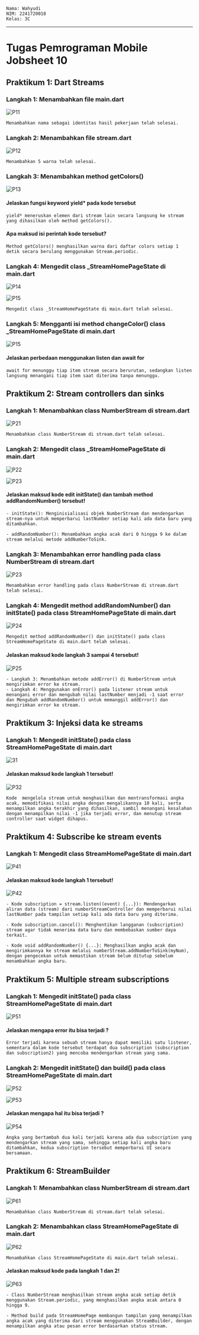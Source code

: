 ```text
Nama: Wahyudi
NIM: 2241720018
Kelas: 3C
```

---

# Tugas Pemrograman Mobile Jobsheet 10

## Praktikum 1: Dart Streams

### Langkah 1: Menambahkan file main.dart

![P11](img/P11.png)

```text
Menambahkan nama sebagai identitas hasil pekerjaan telah selesai.
```

### Langkah 2: Menambahkan file stream.dart

![P12](img/P12.png)

```text
Menambahkan 5 warna telah selesai.
```

### Langkah 3: Menambahkan method getColors()

![P13](img/P13.png)

#### Jelaskan fungsi keyword yield* pada kode tersebut

```text
yield* meneruskan elemen dari stream lain secara langsung ke stream yang dihasilkan oleh method getColors().
```

#### Apa maksud isi perintah kode tersebut?

```text
Method getColors() menghasilkan warna dari daftar colors setiap 1 detik secara berulang menggunakan Stream.periodic.
```

### Langkah 4: Mengedit class _StreamHomePageState di main.dart

![P14](img/P14.png)

![P15](img/soal4.gif)

```text
Mengedit class _StreamHomePageState di main.dart telah selesai.
```

### Langkah 5: Mengganti isi method changeColor() class _StreamHomePageState di main.dart

![P15](img/P15.png)

#### Jelaskan perbedaan menggunakan listen dan await for

```text
await for menunggu tiap item stream secara berurutan, sedangkan listen langsung menangani tiap item saat diterima tanpa menunggu.
```

## Praktikum 2: Stream controllers dan sinks

### Langkah 1: Menambahkan class NumberStream di stream.dart

![P21](img/P21.png)

```text
Menambahkan class NumberStream di stream.dart telah selesai.
```

### Langkah 2: Mengedit class _StreamHomePageState di main.dart

![P22](img/P22.png)

![P23](img/soal6.gif)

#### Jelaskan maksud kode edit initState() dan tambah method addRandomNumber() tersebut!

```text
- initState(): Menginisialisasi objek NumberStream dan mendengarkan stream-nya untuk memperbarui lastNumber setiap kali ada data baru yang ditambahkan.

- addRandomNumber(): Menambahkan angka acak dari 0 hingga 9 ke dalam stream melalui metode addNumberToSink.
```

### Langkah 3: Menambahkan error handling pada class NumberStream di stream.dart

![P23](img/P23.png)

```text
Menambahkan error handling pada class NumberStream di stream.dart telah selesai.
```

### Langkah 4: Mengedit method addRandomNumber() dan initState() pada class StreamHomePageState di main.dart

![P24](img/P24.png)

```text
Mengedit method addRandomNumber() dan initState() pada class StreamHomePageState di main.dart telah selesai.
```

#### Jelaskan maksud kode langkah 3 sampai 4 tersebut!

![P25](img/P25.png)

```text
- Langkah 3: Menambahkan metode addError() di NumberStream untuk mengirimkan error ke stream.
- Langkah 4: Menggunakan onError() pada listener stream untuk menangani error dan mengubah nilai lastNumber menjadi -1 saat error dan Mengubah addRandomNumber() untuk memanggil addError() dan mengirimkan error ke stream.
```

## Praktikum 3: Injeksi data ke streams

### Langkah 1: Mengedit initState() pada class StreamHomePageState di main.dart

![31](img/P31.png)

#### Jelaskan maksud kode langkah 1 tersebut!

![P32](img/soal8.gif)

```text
Kode  mengelola stream untuk menghasilkan dan mentransformasi angka acak, memodifikasi nilai angka dengan mengalikannya 10 kali, serta menampilkan angka terakhir yang dihasilkan, sambil menangani kesalahan dengan menampilkan nilai -1 jika terjadi error, dan menutup stream controller saat widget dihapus.
```

## Praktikum 4: Subscribe ke stream events

### Langkah 1: Mengedit class StreamHomePageState di main.dart

![P41](img/P41.png)

#### Jelaskan maksud kode langkah 1 tersebut!

![P42](img/soal9.gif)

```text
- Kode subscription = stream.listen((event) {...}): Mendengarkan aliran data (stream) dari numberStreamController dan memperbarui nilai lastNumber pada tampilan setiap kali ada data baru yang diterima.  

- Kode subscription.cancel(): Menghentikan langganan (subscription) stream agar tidak menerima data baru dan membebaskan sumber daya terkait.  

- Kode void addRandomNumber() {...}: Menghasilkan angka acak dan mengirimkannya ke stream melalui numberStream.addNumberToSink(myNum), dengan pengecekan untuk memastikan stream belum ditutup sebelum menambahkan angka baru.  
```

## Praktikum 5: Multiple stream subscriptions

### Langkah 1: Mengedit initState() pada class StreamHomePageState di main.dart

![P51](img/P51.png)

#### Jelaskan mengapa error itu bisa terjadi ?

```text
Error terjadi karena sebuah stream hanya dapat memiliki satu listener, sementara dalam kode tersebut terdapat dua subscription (subscription dan subscription2) yang mencoba mendengarkan stream yang sama.
```

### Langkah 2: Mengedit initState() dan build() pada class StreamHomePageState di main.dart

![P52](img/P52.png)

![P53](img/P53.png)

#### Jelaskan mengapa hal itu bisa terjadi ?

![P54](img/soal11.gif)

```text
Angka yang bertambah dua kali terjadi karena ada dua subscription yang mendengarkan stream yang sama, sehingga setiap kali angka baru ditambahkan, kedua subscription tersebut memperbarui UI secara bersamaan.
```

## Praktikum 6: StreamBuilder

### Langkah 1: Menambahkan class NumberStream di stream.dart

![P61](img/P61.png)

```text
Menambahkan class NumberStream di stream.dart telah selesai.
```

### Langkah 2: Menambahkan class StreamHomePageState di main.dart

![P62](img/P61.png)

```text
Menambahkan class StreamHomePageState di main.dart telah selesai.
```

#### Jelaskan maksud kode pada langkah 1 dan 2!

![P63](img/soal12.gif)

```text
- Class NumberStream menghasilkan stream angka acak setiap detik menggunakan Stream.periodic, yang menghasilkan angka acak antara 0 hingga 9.

- Method build pada StreamHomePage membangun tampilan yang menampilkan angka acak yang diterima dari stream menggunakan StreamBuilder, dengan menampilkan angka atau pesan error berdasarkan status stream.
```